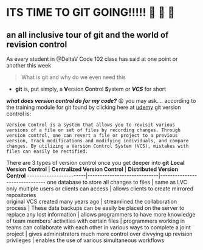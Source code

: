 # ITS TIME TO GIT GOING!!!!! :rowboat: :rowboat: :rowboat:


## an all inclusive tour of git and the world of revision control

As every student in @DeltaV Code 102 class has said at one point or another this week
  > What is git and why do we even need this 
  
  - **git** is, put simply, a **V**ersion **C**ontrol **S**ystem or _**VCS**_ for short
  
  _**what does version control do for my code?**_  :weary: you may ask....
    according to the training module for git found by clicking here at [udemy](https://blog.udemy.com/git-tutorial-a-comprehensive-guide/)
    git version control is:
    
    Version Control is a system that allows you to revisit various versions of a file or set of files by recording changes. Through   version control, one can revert a file or project to a previous version, track modifications and modifying individuals, and compare changes. By utilizing a Version Control System (VCS), mistakes with files can easily be rectified.
  
  
  There are 3 types of version control once you get deeper into **git** 
  **Local Version Control** | **Centralized Version Control** | **Distributed Version Control**
  ------------------------|-----------------------------|-------------------------------
  one database to store all changes to files |  same as LVC only multiple users or clients can access | allows clients to create mirrored repositories  
  original VCS created many years ago | streamlined the collaboration process | These data backups can be easily be placed on the server to replace any lost information
 | allows programmers to have more knowledge of team members’ activities with certain files | programmers working in teams can collaborate with each other in various ways to complete a joint project 
| gives administrators much more control over divvying up revision privileges | enables the use of various simultaneous workflows
  
  
  




